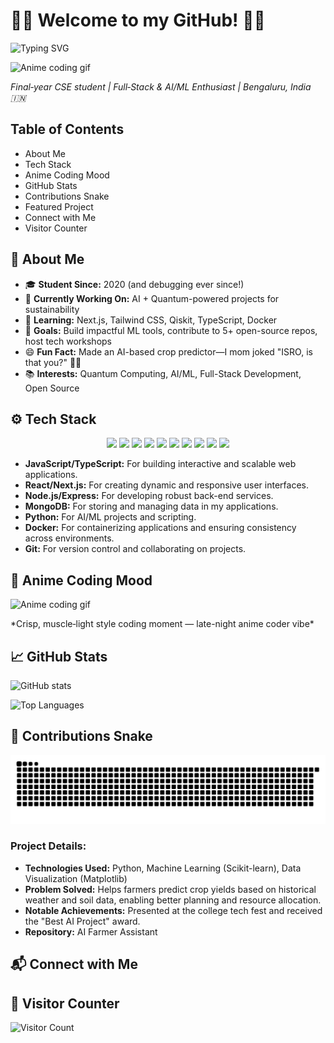 # 👨‍💻 Welcome to my GitHub! 👨‍💻

![Typing SVG](https://readme-typing-svg.herokuapp.com?font=Fira+Code&weight=600&size=28&duration=3000&pause=1000&color=36BCF7&center=true&vCenter=true&width=600&lines=Hey+there!+👋+I'm+Hemanth+Kumar;Final-Year+CS+Student+%7C+Full-Stack+%2B+AI%2FML+Developer;Passionate+about+building+tech+that+matters!)

![Anime coding gif](https://user-images.githubusercontent.com/74038190/225813708-98b745f2-7d22-48cf-9150-083f1b00d6c9.gif)

*Final‑year CSE student | Full‑Stack & AI/ML Enthusiast | Bengaluru, India 🇮🇳*

## Table of Contents

- About Me
- Tech Stack
- Anime Coding Mood
- GitHub Stats
- Contributions Snake
- Featured Project
- Connect with Me
- Visitor Counter

## 🧠 About Me

- 🎓 **Student Since:** 2020 (and debugging ever since!)
- 🔭 **Currently Working On:** AI + Quantum-powered projects for sustainability
- 🌱 **Learning:** Next.js, Tailwind CSS, Qiskit, TypeScript, Docker
- 🎯 **Goals:** Build impactful ML tools, contribute to 5+ open-source repos, host tech workshops
- 😄 **Fun Fact:** Made an AI-based crop predictor—I mom joked "ISRO, is that you?" 🌾🚀
- 📚 **Interests:** Quantum Computing, AI/ML, Full-Stack Development, Open Source

## ⚙️ Tech Stack
<div align="center">
  <img src="https://cdn.jsdelivr.net/gh/devicons/devicon/icons/javascript/javascript-original.svg" height="40" />
  <img src="https://cdn.jsdelivr.net/gh/devicons/devicon/icons/typescript/typescript-original.svg" height="40" />
  <img src="https://cdn.jsdelivr.net/gh/devicons/devicon/icons/react/react-original.svg" height="40" />
  <img src="https://cdn.jsdelivr.net/gh/devicons/devicon/icons/nextjs/nextjs-original.svg" height="40" />
  <img src="https://cdn.jsdelivr.net/gh/devicons/devicon/icons/nodejs/nodejs-original.svg" height="40" />
  <img src="https://cdn.jsdelivr.net/gh/devicons/devicon/icons/express/express-original.svg" height="40" />
  <img src="https://cdn.jsdelivr.net/gh/devicons/devicon/icons/mongodb/mongodb-original.svg" height="40" />
  <img src="https://cdn.jsdelivr.net/gh/devicons/devicon/icons/python/python-original.svg" height="40" />
  <img src="https://cdn.jsdelivr.net/gh/devicons/devicon/icons/docker/docker-original.svg" height="40" />
  <img src="https://cdn.jsdelivr.net/gh/devicons/devicon/icons/git/git-original.svg" height="40" />
</div>

- **JavaScript/TypeScript:** For building interactive and scalable web applications.
- **React/Next.js:** For creating dynamic and responsive user interfaces.
- **Node.js/Express:** For developing robust back-end services.
- **MongoDB:** For storing and managing data in my applications.
- **Python:** For AI/ML projects and scripting.
- **Docker:** For containerizing applications and ensuring consistency across environments.
- **Git:** For version control and collaborating on projects.

## 🎨 Anime Coding Mood

![Anime coding gif](https://media3.giphy.com/media/v1.Y2lkPTc5MGI3NjExMXJmdjQ3MjlvOTM5eXpvcHpzNzN0MjdsbThlaGk5dHJmMWlkMTR2cSZlcD12MV9pbnRlcm5hbF9naWZfYnlfaWQmY3Q9Zw/aDS8SjVtS3Mwo/giphy.gif)

\*Crisp, muscle‑light style coding moment — late-night anime coder vibe\*

## 📈 GitHub Stats

![GitHub stats](https://github-readme-stats.vercel.app/api?username=ByteAcumen&show_icons=true&theme=radical)

![Top Languages](https://github-readme-stats.vercel.app/api/top-langs/?username=ByteAcumen&layout=compact&theme=radical)

## 🐍 Contributions Snake

![GitHub Contributions Snake](https://github.com/ByteAcumen/ByteAcumen/blob/output/github-snake-dark.svg)


### Project Details:

- **Technologies Used:** Python, Machine Learning (Scikit-learn), Data Visualization (Matplotlib)
- **Problem Solved:** Helps farmers predict crop yields based on historical weather and soil data, enabling better planning and resource allocation.
- **Notable Achievements:** Presented at the college tech fest and received the "Best AI Project" award.
- **Repository:** AI Farmer Assistant

## 📬 Connect with Me

## 👀 Visitor Counter

![Visitor Count](https://profile-counter.glitch.me/ByteAcumen/count.svg)
